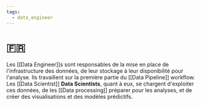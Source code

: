 ```yaml
---
tags:
  - data_engineer
---
```

# 🇫🇷
Les [[Data Engineer]]s sont responsables de la mise en place de l'infrastructure des données, de leur stockage à leur disponibilité pour l'analyse. Ils travaillent sur la première partie du [[Data Pipeline]] workflow. Les [[Data Scientist]] **Data Scientists**, quant à eux, se chargent d'exploiter ces données, de les [[Data processing]] préparer pour les analyses, et de créer des visualisations et des modèles prédictifs.